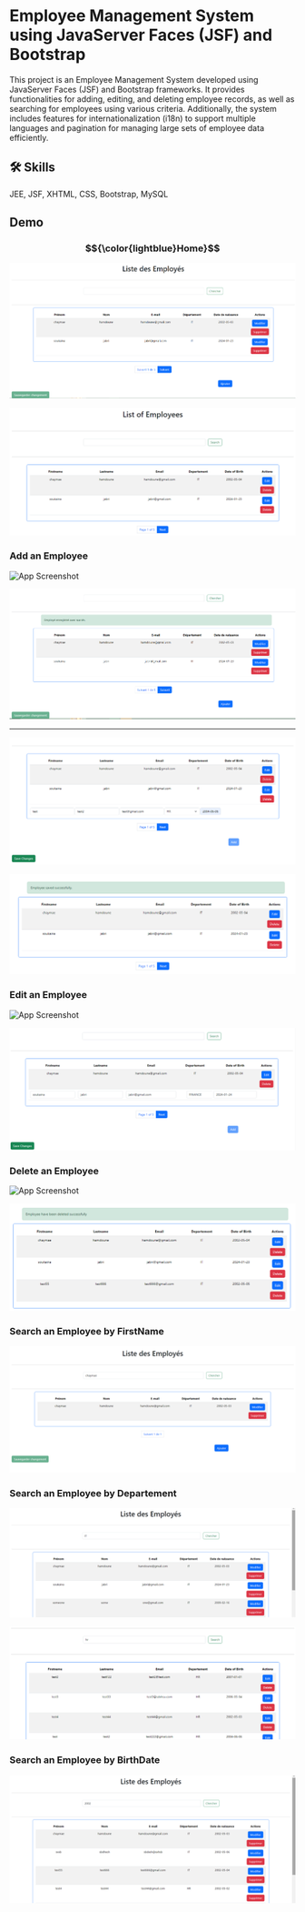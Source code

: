 
# Employee Management System using JavaServer Faces (JSF) and Bootstrap

This project is an Employee Management System developed using JavaServer Faces (JSF) and Bootstrap frameworks. It provides functionalities for adding, editing, and deleting employee records, as well as searching for employees using various criteria. Additionally, the system includes features for internationalization (i18n) to support multiple languages and pagination for managing large sets of employee data efficiently.

## 🛠 Skills
JEE, JSF, XHTML, CSS, Bootstrap, MySQL 

## Demo

### $${\color{lightblue}Home}$$
![App Screenshot](https://github.com/Soukaina235/JsfDaoCrudProject/blob/main/demo/accueil.png)

![App Screenshot](https://github.com/Soukaina235/JsfDaoCrudProject/blob/main/demo/welcome-page.png)

### Add an Employee

![App Screenshot](https://github.com/Soukaina235/JsfDaoCrudProject/blob/main/demo/ajouteremploy%C3%A9.png)

![App Screenshot](https://github.com/Soukaina235/JsfDaoCrudProject/blob/main/demo/ajoutsucc%C3%A8s.png)

-----------------------------------------------------------------------------------------------------

![App Screenshot](https://github.com/Soukaina235/JsfDaoCrudProject/blob/main/demo/adding-employee.png)

![App Screenshot](https://github.com/Soukaina235/JsfDaoCrudProject/blob/main/demo/adding-employee-success.png)

### Edit an Employee
![App Screenshot](https://github.com/Soukaina235/JsfDaoCrudProject/blob/main/demo/modifieremploy%C3%A9.jpeg)

![App Screenshot](https://github.com/Soukaina235/JsfDaoCrudProject/blob/main/demo/editing-employee.png)

### Delete an Employee
![App Screenshot](https://github.com/Soukaina235/JsfDaoCrudProject/blob/main/demo/supprimeremploy%C3%A9.jpeg)

![App Screenshot](https://github.com/Soukaina235/JsfDaoCrudProject/blob/main/demo/delete-employee-success.png)

### Search an Employee by FirstName
![App Screenshot](https://github.com/Soukaina235/JsfDaoCrudProject/blob/main/demo/recherche.png)

### Search an Employee by Departement
![App Screenshot](https://github.com/Soukaina235/JsfDaoCrudProject/blob/main/demo/recherchepardepartement.png)

![App Screenshot](https://github.com/Soukaina235/JsfDaoCrudProject/blob/main/demo/search-employee.png)

### Search an Employee by BirthDate
![App Screenshot](https://github.com/Soukaina235/JsfDaoCrudProject/blob/main/demo/recherchepardatenaissance.png)

